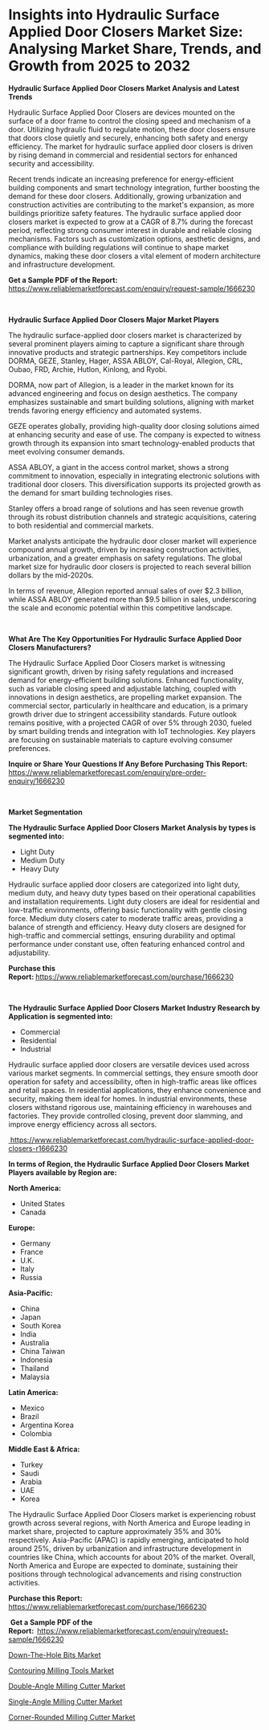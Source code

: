 <p><h1>Insights into Hydraulic Surface Applied Door Closers Market Size: Analysing Market Share, Trends, and Growth from 2025 to 2032</h1></p><p><strong>Hydraulic Surface Applied Door Closers Market Analysis and Latest Trends</strong></p>
<p><p>Hydraulic Surface Applied Door Closers are devices mounted on the surface of a door frame to control the closing speed and mechanism of a door. Utilizing hydraulic fluid to regulate motion, these door closers ensure that doors close quietly and securely, enhancing both safety and energy efficiency. The market for hydraulic surface applied door closers is driven by rising demand in commercial and residential sectors for enhanced security and accessibility.</p><p>Recent trends indicate an increasing preference for energy-efficient building components and smart technology integration, further boosting the demand for these door closers. Additionally, growing urbanization and construction activities are contributing to the market's expansion, as more buildings prioritize safety features. The hydraulic surface applied door closers market is expected to grow at a CAGR of 8.7% during the forecast period, reflecting strong consumer interest in durable and reliable closing mechanisms. Factors such as customization options, aesthetic designs, and compliance with building regulations will continue to shape market dynamics, making these door closers a vital element of modern architecture and infrastructure development.</p></p>
<p><strong>Get a Sample PDF of the Report:&nbsp;</strong> <a href="https://www.reliablemarketforecast.com/enquiry/request-sample/1666230?utm_campaign=1833&utm_medium=2&utm_source=Github&utm_content=ia&utm_term=11042025&utm_id=hydraulic-surface-applied-door-closers">https://www.reliablemarketforecast.com/enquiry/request-sample/1666230</a></p>
<p>&nbsp;</p>
<p><strong>Hydraulic Surface Applied Door Closers Major Market Players</strong></p>
<p><p>The hydraulic surface-applied door closers market is characterized by several prominent players aiming to capture a significant share through innovative products and strategic partnerships. Key competitors include DORMA, GEZE, Stanley, Hager, ASSA ABLOY, Cal-Royal, Allegion, CRL, Oubao, FRD, Archie, Hutlon, Kinlong, and Ryobi.</p><p>DORMA, now part of Allegion, is a leader in the market known for its advanced engineering and focus on design aesthetics. The company emphasizes sustainable and smart building solutions, aligning with market trends favoring energy efficiency and automated systems. </p><p>GEZE operates globally, providing high-quality door closing solutions aimed at enhancing security and ease of use. The company is expected to witness growth through its expansion into smart technology-enabled products that meet evolving consumer demands.</p><p>ASSA ABLOY, a giant in the access control market, shows a strong commitment to innovation, especially in integrating electronic solutions with traditional door closers. This diversification supports its projected growth as the demand for smart building technologies rises.</p><p>Stanley offers a broad range of solutions and has seen revenue growth through its robust distribution channels and strategic acquisitions, catering to both residential and commercial markets.</p><p>Market analysts anticipate the hydraulic door closer market will experience compound annual growth, driven by increasing construction activities, urbanization, and a greater emphasis on safety regulations. The global market size for hydraulic door closers is projected to reach several billion dollars by the mid-2020s.</p><p>In terms of revenue, Allegion reported annual sales of over $2.3 billion, while ASSA ABLOY generated more than $9.5 billion in sales, underscoring the scale and economic potential within this competitive landscape.</p></p>
<p>&nbsp;</p>
<p><strong>What Are The Key Opportunities For Hydraulic Surface Applied Door Closers Manufacturers?</strong></p>
<p><p>The Hydraulic Surface Applied Door Closers market is witnessing significant growth, driven by rising safety regulations and increased demand for energy-efficient building solutions. Enhanced functionality, such as variable closing speed and adjustable latching, coupled with innovations in design aesthetics, are propelling market expansion. The commercial sector, particularly in healthcare and education, is a primary growth driver due to stringent accessibility standards. Future outlook remains positive, with a projected CAGR of over 5% through 2030, fueled by smart building trends and integration with IoT technologies. Key players are focusing on sustainable materials to capture evolving consumer preferences.</p></p>
<p><strong>Inquire or Share Your Questions If Any Before Purchasing This Report:</strong> <a href="https://www.reliablemarketforecast.com/enquiry/pre-order-enquiry/1666230?utm_campaign=1833&utm_medium=2&utm_source=Github&utm_content=ia&utm_term=11042025&utm_id=hydraulic-surface-applied-door-closers">https://www.reliablemarketforecast.com/enquiry/pre-order-enquiry/1666230</a></p>
<p>&nbsp;</p>
<p><strong>Market Segmentation</strong></p>
<p><strong>The Hydraulic Surface Applied Door Closers Market Analysis by types is segmented into:</strong></p>
<p><ul><li>Light Duty</li><li>Medium Duty</li><li>Heavy Duty</li></ul></p>
<p><p>Hydraulic surface applied door closers are categorized into light duty, medium duty, and heavy duty types based on their operational capabilities and installation requirements. Light duty closers are ideal for residential and low-traffic environments, offering basic functionality with gentle closing force. Medium duty closers cater to moderate traffic areas, providing a balance of strength and efficiency. Heavy duty closers are designed for high-traffic and commercial settings, ensuring durability and optimal performance under constant use, often featuring enhanced control and adjustability.</p></p>
<p><strong>Purchase this Report:&nbsp;</strong><a href="https://www.reliablemarketforecast.com/purchase/1666230?utm_campaign=1833&utm_medium=2&utm_source=Github&utm_content=ia&utm_term=11042025&utm_id=hydraulic-surface-applied-door-closers">https://www.reliablemarketforecast.com/purchase/1666230</a></p>
<p>&nbsp;</p>
<p><strong>The Hydraulic Surface Applied Door Closers Market Industry Research by Application is segmented into:</strong></p>
<p><ul><li>Commercial</li><li>Residential</li><li>Industrial</li></ul></p>
<p><p>Hydraulic surface applied door closers are versatile devices used across various market segments. In commercial settings, they ensure smooth door operation for safety and accessibility, often in high-traffic areas like offices and retail spaces. In residential applications, they enhance convenience and security, making them ideal for homes. In industrial environments, these closers withstand rigorous use, maintaining efficiency in warehouses and factories. They provide controlled closing, prevent door slamming, and improve energy efficiency across all sectors.</p></p>
<p><a href="https://www.reliablemarketforecast.com/hydraulic-surface-applied-door-closers-r1666230?utm_campaign=1833&utm_medium=2&utm_source=Github&utm_content=ia&utm_term=11042025&utm_id=hydraulic-surface-applied-door-closers">&nbsp;https://www.reliablemarketforecast.com/hydraulic-surface-applied-door-closers-r1666230</a></p>
<p><strong>In terms of Region, the Hydraulic Surface Applied Door Closers Market Players available by Region are:</strong></p>
<p>
    <p> <strong> North America: </strong>
        <ul>
            <li>United States</li>
            <li>Canada</li>
        </ul>
        </p> 
    <p> <strong> Europe: </strong>
        <ul>
            <li>Germany</li>
            <li>France</li>
            <li>U.K.</li>
            <li>Italy</li>
            <li>Russia</li>
        </ul>
        </p> 
    <p> <strong> Asia-Pacific: </strong>
        <ul>
            <li>China</li>
            <li>Japan</li>
            <li>South Korea</li>
            <li>India</li>
            <li>Australia</li>
            <li>China Taiwan</li>
            <li>Indonesia</li>
            <li>Thailand</li>
            <li>Malaysia</li>
        </ul>
        </p> 
    <p> <strong> Latin America: </strong>
        <ul>
            <li>Mexico</li>
            <li>Brazil</li>
            <li>Argentina Korea</li>
            <li>Colombia</li>
        </ul>
        </p> 
    <p> <strong> Middle East & Africa: </strong>
        <ul>
            <li>Turkey</li>
            <li>Saudi</li>
            <li>Arabia</li>
            <li>UAE</li>
            <li>Korea</li>
        </ul>
    </p>
    </p>
<p><p>The Hydraulic Surface Applied Door Closers market is experiencing robust growth across several regions, with North America and Europe leading in market share, projected to capture approximately 35% and 30% respectively. Asia-Pacific (APAC) is rapidly emerging, anticipated to hold around 25%, driven by urbanization and infrastructure development in countries like China, which accounts for about 20% of the market. Overall, North America and Europe are expected to dominate, sustaining their positions through technological advancements and rising construction activities.</p></p>
<p><strong>Purchase this Report: </strong><a href="https://www.reliablemarketforecast.com/purchase/1666230?utm_campaign=1833&utm_medium=2&utm_source=Github&utm_content=ia&utm_term=11042025&utm_id=hydraulic-surface-applied-door-closers">https://www.reliablemarketforecast.com/purchase/1666230</a></p>
<p>&nbsp;<strong>Get a Sample PDF of the Report:&nbsp;&nbsp;</strong><a href="https://www.reliablemarketforecast.com/enquiry/request-sample/1666230?utm_campaign=1833&utm_medium=2&utm_source=Github&utm_content=ia&utm_term=11042025&utm_id=hydraulic-surface-applied-door-closers">https://www.reliablemarketforecast.com/enquiry/request-sample/1666230</a></p>
<p><strong></strong></p>
<p><p><a href="https://github.com/kevoncesya4j/Market-Research-Report-List-1/blob/main/down-the-hole-bits-market.md?utm_campaign=1833&utm_medium=2&utm_source=Github&utm_content=ia&utm_term=11042025&utm_id=hydraulic-surface-applied-door-closers">Down-The-Hole Bits Market</a></p><p><a href="https://github.com/omemaeuseda/Market-Research-Report-List-1/blob/main/contouring-milling-tools-market.md?utm_campaign=1833&utm_medium=2&utm_source=Github&utm_content=ia&utm_term=11042025&utm_id=hydraulic-surface-applied-door-closers">Contouring Milling Tools Market</a></p><p><a href="https://github.com/rentzszaszjn/Market-Research-Report-List-1/blob/main/double-angle-milling-cutter-market.md?utm_campaign=1833&utm_medium=2&utm_source=Github&utm_content=ia&utm_term=11042025&utm_id=hydraulic-surface-applied-door-closers">Double-Angle Milling Cutter Market</a></p><p><a href="https://github.com/yenagmah/Market-Research-Report-List-1/blob/main/single-angle-milling-cutter-market.md?utm_campaign=1833&utm_medium=2&utm_source=Github&utm_content=ia&utm_term=11042025&utm_id=hydraulic-surface-applied-door-closers">Single-Angle Milling Cutter Market</a></p><p><a href="https://github.com/sitarzerpa3d/Market-Research-Report-List-1/blob/main/corner-rounded-milling-cutter-market.md?utm_campaign=1833&utm_medium=2&utm_source=Github&utm_content=ia&utm_term=11042025&utm_id=hydraulic-surface-applied-door-closers">Corner-Rounded Milling Cutter Market</a></p></p>